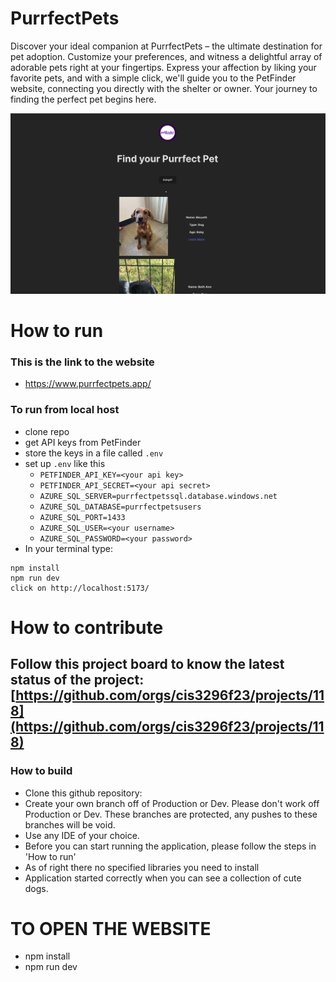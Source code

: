# PurrfectPets
Discover your ideal companion at PurrfectPets – the ultimate destination for pet adoption. Customize your preferences, and witness a delightful array of adorable pets right at your fingertips. Express your affection by liking your favorite pets, and with a simple click, we'll guide you to the PetFinder website, connecting you directly with the shelter or owner. Your journey to finding the perfect pet begins here.

![](<src/assets/Screenshot 2023-11-09 at 1.53.01 PM.png>)
# How to run
### This is the link to the website 
- https://www.purrfectpets.app/
### To run from local host
- clone repo
- get API keys from PetFinder
- store the keys in a file called ``.env``
- set up ``.env`` like this 
    - ``PETFINDER_API_KEY=<your api key>``
    - `PETFINDER_API_SECRET=<your api secret>`
    - `AZURE_SQL_SERVER=purrfectpetssql.database.windows.net`
    - `AZURE_SQL_DATABASE=purrfectpetsusers`
    - `AZURE_SQL_PORT=1433`
    - `AZURE_SQL_USER=<your username>`
    - `AZURE_SQL_PASSWORD=<your password>`
- In your terminal type:
```
npm install
npm run dev
click on http://localhost:5173/
```

# How to contribute
Follow this project board to know the latest status of the project: [https://github.com/orgs/cis3296f23/projects/118](https://github.com/orgs/cis3296f23/projects/118)  
- 
### How to build
- Clone this github repository:
- Create your own branch off of Production or Dev. Please don't work off Production or Dev. These branches are protected, any pushes to these branches will be void.
- Use any IDE of your choice.
- Before you can start running the application, please follow the steps in 'How to run'
- As of right there no specified libraries you need to install
- Application started correctly when you can see a collection of cute dogs.


# TO OPEN THE WEBSITE
- npm install
- npm run dev